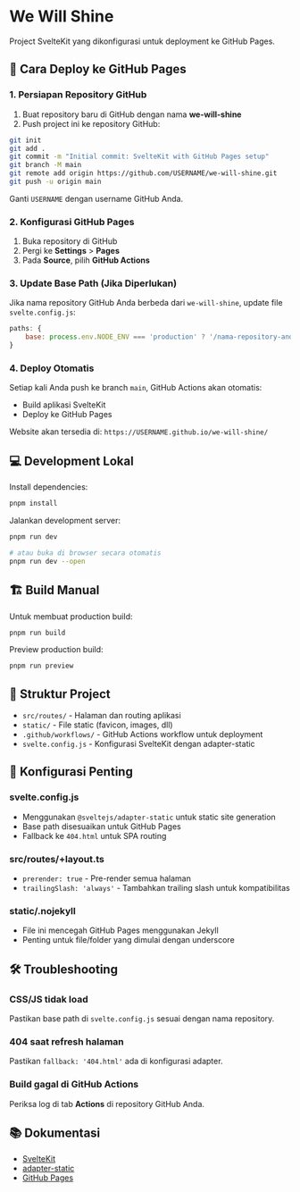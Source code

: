 # We Will Shine

Project SvelteKit yang dikonfigurasi untuk deployment ke GitHub Pages.

## 🚀 Cara Deploy ke GitHub Pages

### 1. Persiapan Repository GitHub

1. Buat repository baru di GitHub dengan nama **we-will-shine**
2. Push project ini ke repository GitHub:

```sh
git init
git add .
git commit -m "Initial commit: SvelteKit with GitHub Pages setup"
git branch -M main
git remote add origin https://github.com/USERNAME/we-will-shine.git
git push -u origin main
```

Ganti `USERNAME` dengan username GitHub Anda.

### 2. Konfigurasi GitHub Pages

1. Buka repository di GitHub
2. Pergi ke **Settings** > **Pages**
3. Pada **Source**, pilih **GitHub Actions**

### 3. Update Base Path (Jika Diperlukan)

Jika nama repository GitHub Anda berbeda dari `we-will-shine`, update file `svelte.config.js`:

```js
paths: {
    base: process.env.NODE_ENV === 'production' ? '/nama-repository-anda' : ''
}
```

### 4. Deploy Otomatis

Setiap kali Anda push ke branch `main`, GitHub Actions akan otomatis:
- Build aplikasi SvelteKit
- Deploy ke GitHub Pages

Website akan tersedia di: `https://USERNAME.github.io/we-will-shine/`

## 💻 Development Lokal

Install dependencies:

```sh
pnpm install
```

Jalankan development server:

```sh
pnpm run dev

# atau buka di browser secara otomatis
pnpm run dev --open
```

## 🏗️ Build Manual

Untuk membuat production build:

```sh
pnpm run build
```

Preview production build:

```sh
pnpm run preview
```

## 📁 Struktur Project

- `src/routes/` - Halaman dan routing aplikasi
- `static/` - File static (favicon, images, dll)
- `.github/workflows/` - GitHub Actions workflow untuk deployment
- `svelte.config.js` - Konfigurasi SvelteKit dengan adapter-static

## 🔧 Konfigurasi Penting

### svelte.config.js
- Menggunakan `@sveltejs/adapter-static` untuk static site generation
- Base path disesuaikan untuk GitHub Pages
- Fallback ke `404.html` untuk SPA routing

### src/routes/+layout.ts
- `prerender: true` - Pre-render semua halaman
- `trailingSlash: 'always'` - Tambahkan trailing slash untuk kompatibilitas

### static/.nojekyll
- File ini mencegah GitHub Pages menggunakan Jekyll
- Penting untuk file/folder yang dimulai dengan underscore

## 🛠️ Troubleshooting

### CSS/JS tidak load
Pastikan base path di `svelte.config.js` sesuai dengan nama repository.

### 404 saat refresh halaman
Pastikan `fallback: '404.html'` ada di konfigurasi adapter.

### Build gagal di GitHub Actions
Periksa log di tab **Actions** di repository GitHub Anda.

## 📚 Dokumentasi

- [SvelteKit](https://kit.svelte.dev/)
- [adapter-static](https://kit.svelte.dev/docs/adapter-static)
- [GitHub Pages](https://docs.github.com/en/pages)

